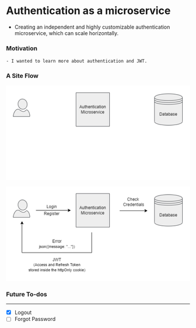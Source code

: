 # Authentication as a microservice

- Creating an independent and highly customizable authentication microservice, which can scale horizontally.

### Motivation
```    
- I wanted to learn more about authentication and JWT. 
```

### A Site Flow

![micro-auth image](./readMeData/Darkmode.png#gh-dark-mode-only)

![micro-auth image](./readMeData/Lightmode.png#gh-light-mode-only)

### Future To-dos
---
- [x] Logout
- [ ] Forgot Password
